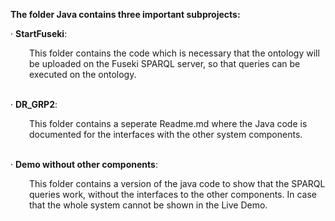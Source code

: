<p><strong>The folder Java contains three important subprojects:</strong></p>
<p>&middot; <strong>StartFuseki</strong>:</p>
<p style="padding-left: 30px;">This folder contains the code which is necessary that the ontology will be uploaded on the Fuseki SPARQL server, so that queries can be executed on the ontology.</p>
<p><br /> &middot; <strong>DR_GRP2</strong>:</p>
<p style="padding-left: 30px;">This folder contains a seperate Readme.md where the Java code is documented for the interfaces with the other system components.</p>
<p><br /> &middot; <strong>Demo without other components</strong>:</p>
<p style="padding-left: 30px;">This folder contains a version of the java code to show that the SPARQL queries work, without the interfaces to the other components. In case that the whole system cannot be shown in the Live Demo.</p>
